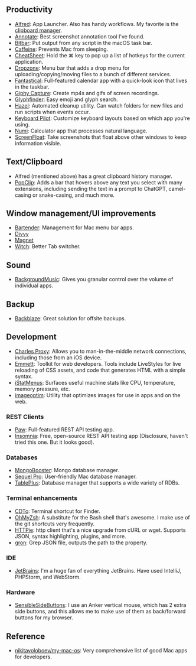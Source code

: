 ## Productivity

* [Alfred](https://www.alfredapp.com/): App Launcher. Also has handy workflows. My favorite is the [clipboard manager](https://www.alfredapp.com/help/features/clipboard/).
* [Annotate](https://itunes.apple.com/us/app/annotate-capture-screenshot/id918207447?mt=12): Best screenshot annotation tool I've found.
* [Bitbar](https://getbitbar.com): Put output from any script in the macOS task bar.
* [Caffeine](https://caffeine.en.softonic.com/mac): Prevents Mac from sleeping.
* [CheatSheet](https://www.mediaatelier.com/CheatSheet/): Hold the ⌘ key to pop up a list of hotkeys for the current application.
* [Dropzone](https://aptonic.com/): Menu bar that adds a drop menu for uploading/copying/moving files to a bunch of different services.
* [Fantastical](https://flexibits.com/fantastical): Full-featured calendar app with a quick-look icon that lives in the taskbar.
* [Giphy Capture](https://giphy.com/apps/giphycapture): Create mp4s and gifs of screen recordings.
* [Glyphfinder](https://www.glyphfinder.com/): Easy emoji and glyph search.
* [Hazel](https://www.noodlesoft.com/): Automated cleanup utility. Can watch folders for new files and run scripts when events occur.
* [Keyboard Pilot](http://tinybird.com/mac/keyboard-pilot.html): Customize keyboard layouts based on which app you're using.
* [Numi](https://numi.app/): Calculator app that processes natural language. 
* [ScreenFloat](https://itunes.apple.com/us/app/screenfloat-more-useful-screenshots/id414528154?mt=12): Take screenshots that float above other windows to keep information visible.

## Text/Clipboard
* Alfred (mentioned above) has a great clipboard history manager.
* [PopClip](https://www.popclip.app/): Adds a bar that hovers above any text you select with many extensions, including sending the text in a prompt to ChatGPT, camel-casing or snake-casing, and much more.

## Window management/UI improvements

* [Bartender](https://www.macbartender.com/): Management for Mac menu bar apps.
* [Divvy](https://itunes.apple.com/us/app/divvy-window-manager/id413857545?mt=12)
* [Magnet](https://itunes.apple.com/us/app/magnet/id441258766?mt=12)
* [Witch](https://manytricks.com/witch/): Better Tab switcher.

## Sound

* [BackgroundMusic](https://github.com/kyleneideck/BackgroundMusic): Gives you granular control over the volume of individual apps.

## Backup

* [Backblaze](https://www.backblaze.com): Great solution for offsite backups.

## Development

* [Charles Proxy](https://www.charlesproxy.com/): Allows you to man-in-the-middle network connections, including those from an iOS device.
* [Emmett](https://emmet.io/): Toolkit for web developers. Tools include LiveStyles for live reloading of CSS assets, and code that generates HTML with a simple syntax.
* [iStatMenus](https://bjango.com/mac/istatmenus/): Surfaces useful machine stats like CPU, temperature, memory pressure, etc.
* [imageoptim](https://imageoptim.com/mac): Utility that optimizes images for use in apps and on the web.

### REST Clients

* [Paw](https://paw.cloud/): Full-featured REST API testing app.
* [Insomnia](https://insomnia.rest/): Free, open-source REST API testing app (Disclosure, haven't tried this one. But it looks good).

### Databases

* [MongoBooster](https://mongobooster.com/downloads): Mongo database manager.
* [Sequel Pro](https://www.sequelpro.com/): User-friendly Mac database manager.
* [TablePlus](https://tableplus.com/): Database manager that supports a wide variety of RDBs.

### Terminal enhancements

* [CDTo](https://github.com/jbtule/cdto): Terminal shortcut for Finder.
* [OhMyZsh](https://github.com/robbyrussell/oh-my-zsh): A substitute for the Bash shell that's awesome. I make use of the git shortcuts very frequently.
* [HTTPie](https://httpie.org/): http client that's a nice upgrade from cURL or wget. Supports JSON, syntax highlighting, plugins, and more.
* [gron](https://github.com/tomnomnom/gron): Grep JSON file, outputs the path to the property.

### IDE

* [JetBrains](https://www.jetbrains.com/): I'm a huge fan of everything JetBrains. Have used IntelliJ, PHPStorm, and WebStorm.

### Hardware

* [SensibleSideButtons](https://sensible-side-buttons.archagon.net/): I use an Anker vertical mouse, which has 2 extra side buttons, and this allows me to make use of them as back/forward buttons for my browser.

## Reference

* [nikitavoloboev/my-mac-os](https://github.com/nikitavoloboev/my-mac-os): Very comprehensive list of good Mac apps for developers.
